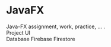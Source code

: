 # JavaFX

Java-FX assignment, work, practice, ... .     
Project
UI    
Database
Firebase
Firestore

